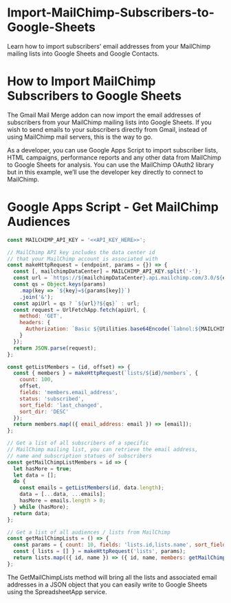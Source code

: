 # Import-MailChimp-Subscribers-to-Google-Sheets
Learn how to import subscribers' email addresses from your MailChimp mailing lists into Google Sheets and Google Contacts.

# How to Import MailChimp Subscribers to Google Sheets
The Gmail Mail Merge addon can now import the email addresses of subscribers from your MailChimp mailing lists into Google Sheets. If you wish to send emails to your subscribers directly from Gmail, instead of using MailChimp mail servers, this is the way to go.

As a developer, you can use Google Apps Script to import subscriber lists, HTML campaigns, performance reports and any other data from MailChimp to Google Sheets for analysis. You can use the MailChimp OAuth2 library but in this example, we’ll use the developer key directly to connect to MailChimp.

# Google Apps Script - Get MailChimp Audiences

```javascript
const MAILCHIMP_API_KEY = '<<API_KEY_HERE>>';

// MailChimp API key includes the data center id
// that your MailChimp account is associated with
const makeHttpRequest = (endpoint, params = {}) => {
  const [, mailchimpDataCenter] = MAILCHIMP_API_KEY.split('-');
  const url = `https://${mailchimpDataCenter}.api.mailchimp.com/3.0/${endpoint}`;
  const qs = Object.keys(params)
    .map(key => `${key}=${params[key]}`)
    .join('&');
  const apiUrl = qs ? `${url}?${qs}` : url;
  const request = UrlFetchApp.fetch(apiUrl, {
    method: 'GET',
    headers: {
      Authorization: `Basic ${Utilities.base64Encode(`labnol:${MAILCHIMP_API_KEY}`)}`
    }
  });
  return JSON.parse(request);
};

const getListMembers = (id, offset) => {
  const { members } = makeHttpRequest(`lists/${id}/members`, {
    count: 100,
    offset,
    fields: 'members.email_address',
    status: 'subscribed',
    sort_field: 'last_changed',
    sort_dir: 'DESC'
  });
  return members.map(({ email_address: email }) => [email]);
};

// Get a list of all subscribers of a specific
// MailChimp mailing list, you can retrieve the email address,
// name and subscription statues of subscribers
const getMailChimpListMembers = id => {
  let hasMore = true;
  let data = [];
  do {
    const emails = getListMembers(id, data.length);
    data = [...data, ...emails];
    hasMore = emails.length > 0;
  } while (hasMore);
  return data;
};

// Get a list of all audiences / lists from MailChimp
const getMailChimpLists = () => {
  const params = { count: 10, fields: 'lists.id,lists.name', sort_field: 'date_created', sort_dir: 'DESC' };
  const { lists = [] } = makeHttpRequest('lists', params);
  return lists.map(({ id, name }) => ({ id, name, members: getMailChimpListMembers(id) }));
};
```
The GetMailChimpLists method will bring all the lists and associated email addresses in a JSON object that you can easily write to Google Sheets using the SpreadsheetApp service.


